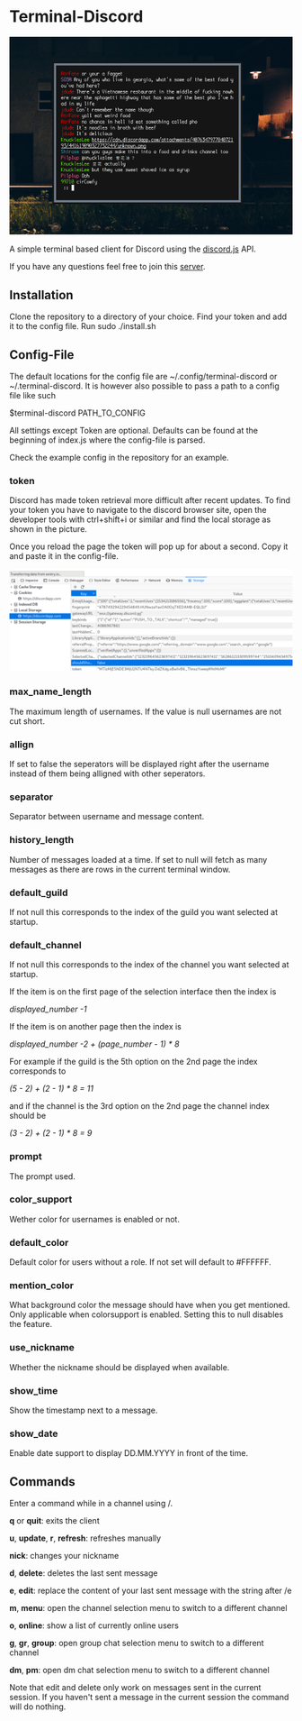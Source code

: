 # Terminal-Discord

![terminal-discord](scrot.png)

A simple terminal based client for Discord using the [discord.js](https://discord.js.org) API.

If you have any questions feel free to join this [server](https://discord.gg/ZBX4Xyh). 

## Installation
Clone the repository to a directory of your choice.
Find your token and add it to the config file.
Run sudo ./install.sh

## Config-File

The default locations for the config file are ~/.config/terminal-discord or ~/.terminal-discord. It is however also possible to pass a path to a config file like such

$terminal-discord PATH\_TO\_CONFIG

All settings except Token are optional. Defaults can be found at the beginning of index.js where the config-file is parsed.

Check the example config in the repository for an example.

### token

Discord has made token retrieval more difficult after recent updates. To find your token you have to navigate to the discord browser site, open the developer tools with ctrl+shift+i or similar and find the local storage as shown in the picture.

Once you reload the page the token will pop up for about a second. Copy it and paste it in the config-file.

![Token](token.png)

### max_name_length

The maximum length of usernames. If the value is null usernames are not cut short.

### allign

If set to false the seperators will be displayed right after the username instead of them being alligned with other seperators.

### separator

Separator between username and message content.

### history_length

Number of messages loaded at a time. If set to null will fetch as many messages as there are rows in the current terminal window.

### default_guild

If not null this corresponds to the index of the guild you want selected at startup.

### default_channel
If not null this corresponds to the index of the channel you want selected at startup.

If the item is on the first page of the selection interface then the index is

*displayed\_number -1*

If the item is on another page then the index is

*displayed\_number -2 + (page\_number - 1) * 8*

For example if the guild is the 5th option on the 2nd page the index corresponds to 

*(5 - 2) + (2 - 1) * 8 = 11*

and if the channel is the 3rd option on the 2nd page the channel index should be

*(3 - 2) + (2 - 1) * 8 = 9*

### prompt
The prompt used.

### color_support
Wether color for usernames is enabled or not.

### default_color
Default color for users without a role. If not set will default to #FFFFFF.

### mention_color
What background color the message should have when you get mentioned. Only applicable when colorsupport is enabled. Setting this to null disables the feature.

### use_nickname
Whether the nickname should be displayed when available.

### show_time
Show the timestamp next to a message.

### show_date
Enable date support to display DD.MM.YYYY in front of the time.


## Commands

Enter a command while in a channel using /.

__q__ or __quit__: exits the client

__u__, __update__, __r__, __refresh__: refreshes manually

__nick__: changes your nickname

__d__, __delete__: deletes the last sent message

__e__, __edit__: replace the content of your last sent message with the string after /e

__m__, __menu__: open the channel selection menu to switch to a different channel

__o__, __online__: show a list of currently online users

__g__, __gr__, __group__: open group chat selection menu to switch to a different channel

__dm__, __pm__: open dm chat selection menu to switch to a different channel


Note that edit and delete only work on messages sent in the current session. If you haven't sent a message in the current session the command will do nothing.

